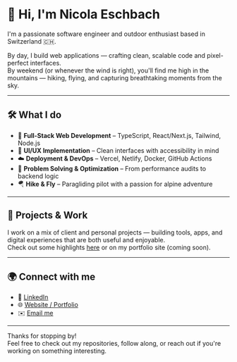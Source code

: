 # 👋 Hi, I'm Nicola Eschbach

I'm a passionate software engineer and outdoor enthusiast based in Switzerland 🇨🇭.

By day, I build web applications — crafting clean, scalable code and pixel-perfect interfaces.  
By weekend (or whenever the wind is right), you'll find me high in the mountains — hiking, flying, and capturing breathtaking moments from the sky.

---

## 🛠️ What I do

- 🔧 **Full-Stack Web Development** – TypeScript, React/Next.js, Tailwind, Node.js
- 🎨 **UI/UX Implementation** – Clean interfaces with accessibility in mind
- ☁️ **Deployment & DevOps** – Vercel, Netlify, Docker, GitHub Actions
- 🧠 **Problem Solving & Optimization** – From performance audits to backend logic
- 🪂 **Hike & Fly** – Paragliding pilot with a passion for alpine adventure

---

## 🚀 Projects & Work

I work on a mix of client and personal projects — building tools, apps, and digital experiences that are both useful and enjoyable.  
Check out some highlights [here](#) or on my portfolio site (coming soon).

---

## 🌍 Connect with me

- 💼 [LinkedIn](https://www.linkedin.com/in/YOUR_USERNAME)
- 🌐 [Website / Portfolio](https://YOURDOMAIN.com)
- ✉️ [Email me](mailto:you@example.com)

---

Thanks for stopping by!  
Feel free to check out my repositories, follow along, or reach out if you're working on something interesting.

